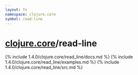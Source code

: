```yaml
---
layout: fn
namespace: clojure.core
symbol: read-line
---
```


# [clojure.core](../)/read-line

{% include 1.4.0/clojure.core/read_line/docs.md %}
{% include 1.4.0/clojure.core/read_line/examples.md %}
{% include 1.4.0/clojure.core/read_line/src.md %}

